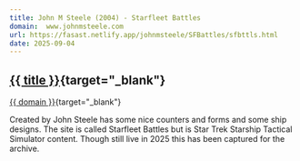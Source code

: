```yaml
---
title: John M Steele (2004) - Starfleet Battles
domain:  www.johnmsteele.com
url: https://fasast.netlify.app/johnmsteele/SFBattles/sfbttls.html
date: 2025-09-04
---
```

## [{{ title }}]({{url}}){target="_blank"}
[{{ domain }}]({{url}}){target="_blank"}

Created by John Steele has some nice counters and forms and some ship designs. The site is called Starfleet Battles but is Star Trek Starship Tactical Simulator content. Though still live in 2025 this has been captured for the archive.

